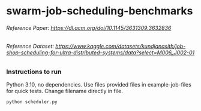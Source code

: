 # swarm-job-scheduling-benchmarks

###### Reference Paper: https://dl.acm.org/doi/10.1145/3631309.3632836
###### Reference Dataset: https://www.kaggle.com/datasets/kundjanasith/job-shop-scheduling-for-ultra-distributed-systems/data?select=M006_J002-01

### Instructions to run
Python 3.10, no dependencies. Use files provided files in example-job-files for quick tests. Change filename directly in file.

    python scheduler.py

